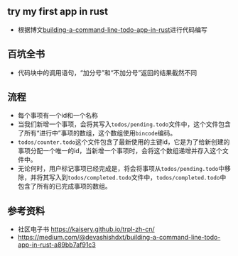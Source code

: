 ## try my first app in rust
* 根据博文[building-a-command-line-todo-app-in-rust](https://medium.com/@devashishdxt/building-a-command-line-todo-app-in-rust-a89bb7af91c3)进行代码编写

## 百坑全书
* 代码块中的调用语句，“加分号”和“不加分号”返回的结果截然不同

## 流程
* 每个事项有一个id和一个名称
* 当我们新增一个事项，会将其写入`todos/pending.todo`文件中，这个文件包含了所有“进行中”事项的数组，这个数组使用`bincode`编码。
* `todos/counter.todo`这个文件包含了最新使用的主键id，它是为了给新创建的事项分配一个唯一的id，当新增一个事项时，会将这个数组递增并存入这个文件中。
* 无论何时，用户标记事项已经完成是，将会将事项从`todos/pending.todo`中移除，并将其写入到`todos/completed.todo`文件中，`todos/completed.todo`中包含了所有的已完成事项的数组。


## 参考资料
* 社区电子书 https://kaisery.github.io/trpl-zh-cn/
* https://medium.com/@devashishdxt/building-a-command-line-todo-app-in-rust-a89bb7af91c3
